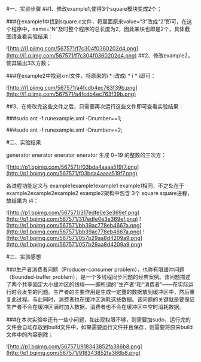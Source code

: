 #一、实验步骤
##1、修改example1,使得3个square模块变成2个；

###在example1中找到square.c文件，将里面原来value=“3”改成“2”即可，在这个程序中，name=“N”及时整个程序的总长度为2，因此某块也即是2个，具体截图请查看实验结果：

![http://i1.piimg.com/567571/f7c304f0360202d4.png](http://i1.piimg.com/567571/f7c304f0360202d4.png)
##2、修改example2，使其输出3次方数；

###在example2中找到xml文件，将原来的i * i改成i * i * i即可：

![http://i1.piimg.com/567571/a4fcdb4ec763f39b.png](http://i1.piimg.com/567571/a4fcdb4ec763f39b.png)

##3、在修改完这些文件之后，只需要再次运行这些文件即可查看实验结果：

###sudo ant -f runexample.xml -Dnumber==1;

###sudo ant -f runexample.xml -Dnumber==2;

#二、实验结果


 generator enerator enerator enerator 生成 0~19 的整数的三次方：


![http://p1.bpimg.com/567571/f03bda4aaaa519f7.png](http://p1.bpimg.com/567571/f03bda4aaaa519f7.png)

各进程功能定义与 example1example1example1 example1相同，不之处在于 example2example2example2 example2架构中包含 3个 square square进程，故结果为 i4：

![http://p1.bpimg.com/567571/317edfe0e3e369ef.png](http://p1.bpimg.com/567571/317edfe0e3e369ef.png)
![http://p1.bpimg.com/567571/bb39ac778eb4667a.png](http://p1.bpimg.com/567571/bb39ac778eb4667a.png)
![http://p1.bpimg.com/567571/057b29aa8d4209a9.png](http://p1.bpimg.com/567571/057b29aa8d4209a9.png)

#三、实验感想

###生产者消费者问题（Producer-consumer problem），也称有限缓冲问题（Bounded-buffer problem），是一个多线程同步问题的经典案例。该问题描述了两个共享固定大小缓冲区的线程——即所谓的“生产者”和“消费者”——在实际运行时会发生的问题。生产者的主要作用是生成一定量的数据放到缓冲区中，然后重复此过程。与此同时，消费者也在缓冲区消耗这些数据。该问题的关键就是要保证生产者不会在缓冲区满时加入数据，消费者也不会在缓冲区中空时消耗数据。

###在本次实验中还有一些小问题，如出现权限不够，则需要加sudo，运行完的文件会自动存放到build文件中，如果需要运行文件并且保存，则需要将原来build文件中的内容删除；

![http://p1.bqimg.com/567571/918343852fa386b8.png](http://p1.bqimg.com/567571/918343852fa386b8.png)
